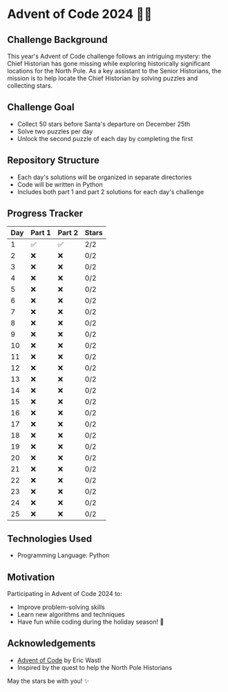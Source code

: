# Advent of Code 2024 🎄🌟

## Challenge Background
This year's Advent of Code challenge follows an intriguing mystery: the Chief Historian has gone missing while exploring historically significant locations for the North Pole. As a key assistant to the Senior Historians, the mission is to help locate the Chief Historian by solving puzzles and collecting stars.

## Challenge Goal
- Collect 50 stars before Santa's departure on December 25th
- Solve two puzzles per day
- Unlock the second puzzle of each day by completing the first

## Repository Structure
- Each day's solutions will be organized in separate directories
- Code will be written in Python
- Includes both part 1 and part 2 solutions for each day's challenge

## Progress Tracker
| Day | Part 1 | Part 2 | Stars |
|-----|--------|--------|-------|
| 1   | ✅     | ✅     | 2/2   |
| 2   | ❌     | ❌     | 0/2   |
| 3   | ❌     | ❌     | 0/2   |
| 4   | ❌     | ❌     | 0/2   |
| 5   | ❌     | ❌     | 0/2   |
| 6   | ❌     | ❌     | 0/2   |
| 7   | ❌     | ❌     | 0/2   |
| 8   | ❌     | ❌     | 0/2   |
| 9   | ❌     | ❌     | 0/2   |
| 10  | ❌     | ❌     | 0/2   |
| 11  | ❌     | ❌     | 0/2   |
| 12  | ❌     | ❌     | 0/2   |
| 13  | ❌     | ❌     | 0/2   |
| 14  | ❌     | ❌     | 0/2   |
| 15  | ❌     | ❌     | 0/2   |
| 16  | ❌     | ❌     | 0/2   |
| 17  | ❌     | ❌     | 0/2   |
| 18  | ❌     | ❌     | 0/2   |
| 19  | ❌     | ❌     | 0/2   |
| 20  | ❌     | ❌     | 0/2   |
| 21  | ❌     | ❌     | 0/2   |
| 22  | ❌     | ❌     | 0/2   |
| 23  | ❌     | ❌     | 0/2   |
| 24  | ❌     | ❌     | 0/2   |
| 25  | ❌     | ❌     | 0/2   |


## Technologies Used
- Programming Language: Python

## Motivation
Participating in Advent of Code 2024 to:
- Improve problem-solving skills
- Learn new algorithms and techniques
- Have fun while coding during the holiday season! 🎅

## Acknowledgements
- [Advent of Code](https://adventofcode.com/) by Eric Wastl
- Inspired by the quest to help the North Pole Historians

May the stars be with you! ✨